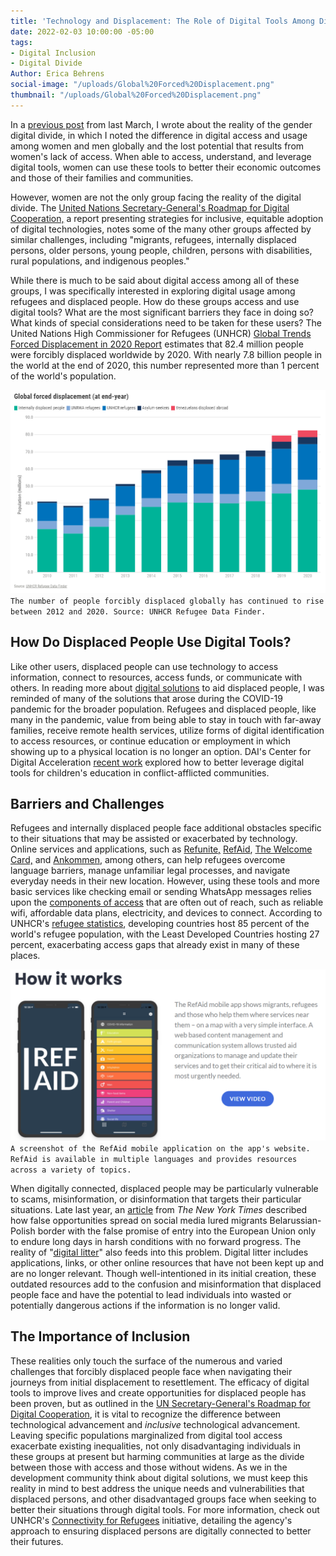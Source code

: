 ```yaml
---
title: 'Technology and Displacement: The Role of Digital Tools Among Displaced Persons'
date: 2022-02-03 10:00:00 -05:00
tags:
- Digital Inclusion
- Digital Divide
Author: Erica Behrens
social-image: "/uploads/Global%20Forced%20Displacement.png"
thumbnail: "/uploads/Global%20Forced%20Displacement.png"
---
```


In a [previous post](https://dai-global-digital.com/in-honor-of-womens-history-month-exploring-the-gender-digital-divide.html?utm_source=related-box) from last March, I wrote about the reality of the gender digital divide, in which I noted the difference in digital access and usage among women and men globally and the lost potential that results from women's lack of access. When able to access, understand, and leverage digital tools, women can use these tools to better their economic outcomes and those of their families and communities. 

However, women are not the only group facing the reality of the digital divide. The [United Nations Secretary-General's Roadmap for Digital Cooperation,](https://www.un.org/en/content/digital-cooperation-roadmap/assets/pdf/Roadmap_for_Digital_Cooperation_EN.pdf) a report presenting strategies for inclusive, equitable adoption of digital technologies, notes some of the many other groups affected by similar challenges, including "migrants, refugees, internally displaced persons, older persons, young people, children, persons with disabilities, rural populations, and indigenous peoples."

<!--more-->

While there is much to be said about digital access among all of these groups, I was specifically interested in exploring digital usage among refugees and displaced people. How do these groups access and use digital tools? What are the most significant barriers they face in doing so? What kinds of special considerations need to be taken for these users? The United Nations High Commissioner for Refugees (UNHCR) [Global Trends Forced Displacement in 2020 Report](https://www.unhcr.org/flagship-reports/globaltrends/) estimates that 82.4 million people were forcibly displaced worldwide by 2020. With nearly 7.8 billion people in the world at the end of 2020, this number represented more than 1 percent of the world's population.

![Global Forced Displacement.png](/uploads/Global%20Forced%20Displacement.png)`The number of people forcibly displaced globally has continued to rise between 2012 and 2020. Source: UNHCR Refugee Data Finder.`

## How Do Displaced People Use Digital Tools?

Like other users, displaced people can use technology to access information, connect to resources, access funds, or communicate with others. In reading more about [digital solutions](https://www.rand.org/content/dam/rand/pubs/research_reports/RR4300/RR4322/RAND_RR4322.pdf) to aid displaced people, I was reminded of many of the solutions that arose during the COVID-19 pandemic for the broader population. Refugees and displaced people, like many in the pandemic, value from being able to stay in touch with far-away families, receive remote health services, utilize forms of digital identification to access resources, or continue education or employment in which showing up to a physical location is no longer an option. DAI's Center for Digital Acceleration [recent work](https://dai-global-digital.com/frontier-insights-colombia-understanding-childrens-digital-access.html) explored how to better leverage digital tools for children's education in conflict-afflicted communities.

## Barriers and Challenges

Refugees and internally displaced people face additional obstacles specific to their situations that may be assisted or exacerbated by technology. Online services and applications, such as [Refunite,](https://refunite.org/) [RefAid](https://refaid.com/), [The Welcome Card,](https://thewelcomecard.org/) and [Ankommen](https://www.bamf.de/EN/Themen/Integration/ZugewanderteTeilnehmende/ErsteOrientierung/AppAnkommen/app-ankommen-node.html), among others, can help refugees overcome language barriers, manage unfamiliar legal processes, and navigate everyday needs in their new location. However, using these tools and more basic services like checking email or sending WhatsApp messages relies upon the [components of access](https://www.forbes.com/sites/christinero/2020/02/05/when-it-comes-to-tech-refugees-need-more-access-not-more-apps/?sh=46c1791420bc) that are often out of reach, such as reliable wifi, affordable data plans, electricity, and devices to connect. According to UNHCR's [refugee statistics](https://www.unhcr.org/refugee-statistics/), developing countries host 85 percent of the world's refugee population, with the Least Developed Countries hosting 27 percent, exacerbating access gaps that already exist in many of these places.

![RefAid screenshot.png](/uploads/RefAid%20screenshot.png)`A screenshot of the RefAid mobile application on the app's website. RefAid is available in multiple languages and provides resources across a variety of topics.`

When digitally connected, displaced people may be particularly vulnerable to scams, misinformation, or disinformation that targets their particular situations. Late last year, an [article](https://www.nytimes.com/2021/11/22/world/europe/belarus-migrants-facebook-fake-news.html) from *The New York Times* described how false opportunities spread on social media lured migrants Belarussian-Polish border with the false promise of entry into the European Union only to endure long days in harsh conditions with no forward progress. The reality of "[digital litter](https://www.migrationpolicy.org/article/digital-litter-downside-using-technology-help-refugees)" also feeds into this problem. Digital litter includes applications, links, or other online resources that have not been kept up and are no longer relevant. Though well-intentioned in its initial creation, these outdated resources add to the confusion and misinformation that displaced people face and have the potential to lead individuals into wasted or potentially dangerous actions if the information is no longer valid.

## The Importance of Inclusion

These realities only touch the surface of the numerous and varied challenges that forcibly displaced people face when navigating their journeys from initial displacement to resettlement. The efficacy of digital tools to improve lives and create opportunities for displaced people has been proven, but as outlined in the [UN Secretary-General's Roadmap for Digital Cooperation](https://www.un.org/en/content/digital-cooperation-roadmap/assets/pdf/Roadmap_for_Digital_Cooperation_EN.pdf), it is vital to recognize the difference between technological advancement and *inclusive* technological advancement. Leaving specific populations marginalized from digital tool access exacerbate existing inequalities, not only disadvantaging individuals in these groups at present but harming communities at large as the divide between those with access and those without widens. As we in the development community think about digital solutions, we must keep this reality in mind to best address the unique needs and vulnerabilities that displaced persons, and other disadvantaged groups face when seeking to better their situations through digital tools. For more information, check out UNHCR's [Connectivity for Refugees](https://www.unhcr.org/innovation/connectivity-for-refugees/) initiative, detailing the agency's approach to ensuring displaced persons are digitally connected to better their futures.